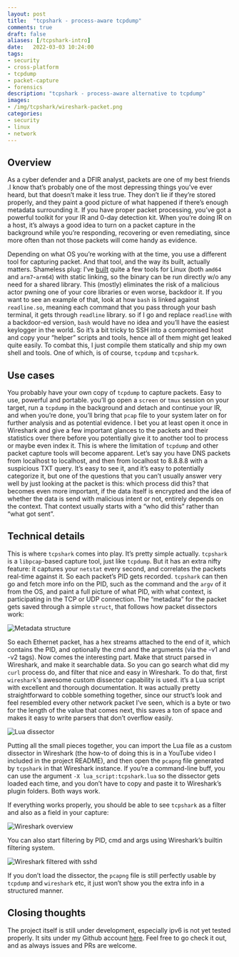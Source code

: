 ```yaml
---
layout: post
title:  "tcpshark - process-aware tcpdump"
comments: true
draft: false
aliases: [/tcpshark-intro]
date:   2022-03-03 10:24:00
tags:
- security
- cross-platform
- tcpdump
- packet-capture
- forensics
description: "tcpshark - process-aware alternative to tcpdump"
images:
- /img/tcpshark/wireshark-packet.png
categories:
- security
- linux
- network
--- 
```


## Overview

As a cyber defender and a DFIR analyst, packets are one of my best friends .I know that’s probably one of the most depressing things you’ve ever heard, but that doesn’t make it less true. They don’t lie if they’re stored properly, and they paint a good picture of what happened if there’s enough metadata surrounding it. If you have proper packet processing, you’ve got a powerful toolkit for your IR and 0-day detection kit. When you’re doing IR on a host, it’s always a good idea to turn on a packet capture in the background while you’re responding, recovering or even remediating, since more often than not those packets will come handy as evidence.

Depending on what OS you’re working with at the time, you use a different tool for capturing packet. And that tool, and the way its built, actually matters. Shameless plug: I’ve [built](https://www.github.com/mosajjal/binary-tools) quite a few tools for Linux (both `amd64` and `arm7`-`arm64`) with static linking, so the binary can be run directly w/o any need for a shared library. This (mostly) eliminates the risk of a malicious actor pwning one of your core libraries or even worse, backdoor it.
If you want to see an example of that, look at how `bash` is linked against `readline.so`, meaning each command that you pass through your bash terminal, it gets through `readline` library. so if I go and replace `readline` with a backdoor-ed version, `bash` would have no idea and you’ll have the easiest keylogger in the world. So it’s a bit tricky to SSH into a compromised host and copy your “helper” scripts and tools, hence all of them might get leaked quite easily. To combat this, I just compile them statically and ship my own shell and tools. One of which, is of course, `tcpdump` and `tcpshark`.

## Use cases

You probably have your own copy of `tcpdump` to capture packets. Easy to use, powerful and portable. you’ll go open a `screen`  or `tmux` session on your target, run a `tcpdump` in the background and detach and continue your IR, and when you’re done, you’ll bring that `pcap` file to your system later on for further analysis and as potential evidence. I bet you at least open it once in Wireshark and give a few important glances to the packets and their statistics over there before you potentially give it to another tool to process or maybe even index it.  This is where the limitation of `tcpdump` and other packet capture tools will become apparent. Let’s say you have DNS packets from localhost to localhost, and then from localhost to 8.8.8.8 with a suspicious TXT query. It’s easy to see it, and it’s easy to potentially categorize it, but one of the questions that you can’t usually answer very well by just looking at the packet is this: which process did this? that becomes even more important, if the data itself is encrypted and the idea of whether the data is send with malicious intent or not, entirely depends on the context. That context usually starts with a “who did this” rather than “what got sent”.

## Technical details

This is where `tcpshark` comes into play. It’s pretty simple actually. `tcpshark` is a `libpcap`-based capture tool, just like `tcpdump`. But it has an extra nifty feature: it captures your `netstat` every second, and correlates the packets real-time against it. So each packet’s PID gets recorded. `tcpshark` can then go and fetch more info on the PID, such as the command and the `argv` of it from the OS, and paint a full picture of what PID, with what context, is participating in the TCP or UDP connection. The “metadata” for the packet gets saved through a simple `struct`, that follows how packet dissectors work:

![Metadata structure](/img/tcpshark/metadata-struct.png)

So each Ethernet packet, has a hex streams attached to the end of it, which contains the PID, and optionally the cmd and the arguments  (via the -v1 and -v2 tags). Now comes the interesting part. Make that struct parsed in Wireshark, and make it searchable data. So you can go search what did my `curl` process do, and filter that nice and easy in Wireshark. To do that, first `wireshark`'s awesome custom dissector capability is used. it’s a Lua script with excellent and thorough documentation. It was actually pretty straightforward to cobble something together, since our struct’s look and feel resembled every other network packet I’ve seen, which is a byte or two for the length of the value that comes next, this saves a ton of space and makes it easy to write parsers that don’t overflow easily.

![Lua dissector](/img/tcpshark/lua-dissector.png)

Putting all the small pieces together, you can import the Lua file as a custom dissector in Wireshark (the how-to of doing this is in a YouTube video I included in the project README), and then open the `pcapng` file generated by `tcpshark` in that Wireshark instance. If you’re a command-line buff, you can use the argument `-X lua_script:tcpshark.lua`  so the dissector gets loaded each time, and you don’t have to copy and paste it to Wireshark’s plugin folders. Both ways work. 

If everything works properly, you should be able to see `tcpshark` as a filter and also as a field in your capture:

![Wireshark overview](/img/tcpshark/wireshark-overview.png)

You can also start filtering by PID, cmd and args using Wireshark’s builtin filtering system. 

![Wireshark filtered with sshd](/img/tcpshark/wireshark-sshd.png)

If you don’t load the dissector, the `pcapng` file is still perfectly usable by `tcpdump` and `wireshark` etc, it just won’t show you the extra info in a structured manner. 

## Closing thoughts

The project itself is still under development, especially ipv6 is not yet tested properly. It sits under my Github account [here](https://www.github.com/mosajjal/tcpshark). Feel free to go check it out, and as always issues and PRs are welcome.

